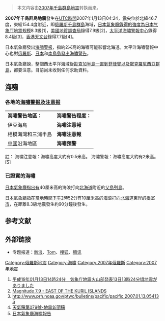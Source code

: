 > 本文内容由[2007年千島群島地震](https://zh.wikipedia.org/wiki/2007年千島群島地震)转换而来。


**2007年千島群島地震**發生在[UTC時間](https://zh.wikipedia.org/wiki/UTC "wikilink")2007年1月13日04:24，震央位於北緯46.7度，東經154.4度附近，即[俄羅斯](https://zh.wikipedia.org/wiki/俄羅斯 "wikilink")[千島群島](../Page/千島群島.md "wikilink")海域，[日本氣象廳錄得的強度為](https://zh.wikipedia.org/wiki/日本氣象廳 "wikilink")[日本气象厅地震规模](https://zh.wikipedia.org/wiki/日本气象厅地震规模 "wikilink")8.3級\[1\]，[美國地質調查局](../Page/美國地質調查局.md "wikilink")錄得7.9級\[2\]，[太平洋海嘯警報中心](../Page/太平洋海嘯警報中心.md "wikilink")錄得8.4級\[3\]，[香港天文台](../Page/香港天文台.md "wikilink")錄得7.7級\[4\]。

日本氣象廳發出[海嘯警报](../Page/海啸警报_\(日本\).md "wikilink")，指約2米高的海嘯可能影響北海道。太平洋海嘯警報中心也對[俄羅斯](https://zh.wikipedia.org/wiki/俄羅斯 "wikilink")、[日本](../Page/日本.md "wikilink")和[南鳥島發出海嘯警告](https://zh.wikipedia.org/wiki/南鳥島 "wikilink")。

日本氣象廳說，整個西太平洋海域從[勘查加半島一直到](https://zh.wikipedia.org/wiki/勘查加半島 "wikilink")[菲律賓以及](https://zh.wikipedia.org/wiki/菲律賓 "wikilink")[密克羅尼西亞群島](https://zh.wikipedia.org/wiki/密克羅尼西亞群島 "wikilink")，都要注意。目前尚未收到任何求助資料。

## [海嘯](https://zh.wikipedia.org/wiki/海嘯 "wikilink")

### 各地的[海嘯警报及注意报](https://zh.wikipedia.org/wiki/海嘯 "wikilink")

|                                    |             |
| ---------------------------------- | ----------- |
| **海嘯警告地區：**                        | **海嘯警告程度：** |
| 伊豆海島                               | **海嘯注意報**   |
| 相模海灣和三浦半島                          | **海嘯注意報**   |
| [中國](../Page/中國.md "wikilink")沿海地區 | **海嘯預警**    |

註：
海嘯注意報：海嘯高度大約有0.5米高。
海嘯警報：海嘯高度大約有2米高。\[5\]

### 已證實的海嘯

[日本氣象廳指出有](https://zh.wikipedia.org/wiki/日本氣象廳 "wikilink")40厘米高的海浪打向[北海道](../Page/北海道.md "wikilink")附近的[父島列島](https://zh.wikipedia.org/wiki/父島列島 "wikilink")。

[日本氣象廳指在當地時間下午](https://zh.wikipedia.org/wiki/日本氣象廳 "wikilink")2時52分有10厘米高的海浪打向[北海道](../Page/北海道.md "wikilink")東岸的[根室市](../Page/根室市.md "wikilink")，在距離8.3級地震發生約90分鐘後發生。

## 参考文献

<div class="references-small">

<references />

</div>

## 外部链接

  - 专题报道：[新浪](http://news.sina.com.cn/z/qiandaoqundaodizhen/index.shtml)、[Tom](http://news.tom.com/hot/rbdz/index.html)、[搜狐](http://news.sohu.com/s2007/beihaidaodizhen/)、[腾讯](http://news.qq.com/zt/2007/japantsunami/)

[Category:俄羅斯地震](https://zh.wikipedia.org/wiki/Category:俄羅斯地震 "wikilink") [Category:海嘯](https://zh.wikipedia.org/wiki/Category:海嘯 "wikilink") [Category:2007年俄羅斯](https://zh.wikipedia.org/wiki/Category:2007年俄羅斯 "wikilink") [Category:2007年地震](https://zh.wikipedia.org/wiki/Category:2007年地震 "wikilink")

1.  [平成19年01月13日14時24分　気象庁地震火山部発表13日13時24分頃地震がありました](http://www.jma.go.jp/jp/quake/13142400391.html)
2.  [Magnitude 7.9 - EAST OF THE KURIL ISLANDS](http://earthquake.usgs.gov/eqcenter/eqinthenews/2007/us2007xmae/)
3.  <http://www.prh.noaa.gov/ptwc/bulletins/pacific/pacific.2007.01.13.054135>
4.  [天氣稿第079號-地震新聞稿](http://www.info.gov.hk/gia/wr/200701/13/P200701130111.htm)
5.  [日本氣象廳海嘯報告](http://www.jma.go.jp/en/tsunami/)